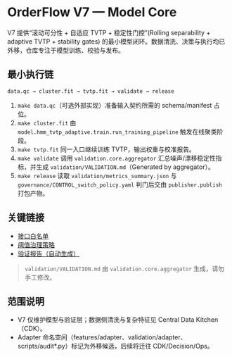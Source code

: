 # OrderFlow V7 — Model Core

V7 提供“滚动可分性 + 自适应 TVTP + 稳定性门控”(Rolling separability + adaptive TVTP + stability gates) 的最小模型闭环。数据清洗、决策与执行均已外移，仓库专注于模型训练、校验与发布。

## 最小执行链
```text
data.qc → cluster.fit → tvtp.fit → validate → release
```
1. `make data.qc`（可选外部实现）准备输入契约所需的 schema/manifest 占位。
2. `make cluster.fit` 由 `model.hmm_tvtp_adaptive.train.run_training_pipeline` 触发在线聚类阶段。
3. `make tvtp.fit` 同一入口继续训练 TVTP，输出权重与校准报告。
4. `make validate` 调用 `validation.core.aggregator` 汇总噪声/漂移稳定性指标，并生成 `validation/VALIDATION.md`（Generated by aggregator）。
5. `make release` 读取 `validation/metrics_summary.json` 与 `governance/CONTROL_switch_policy.yaml` 判门后交由 `publisher.publish` 打包产物。

## 关键链接
- [接口白名单](docs/INTERFACE_WHITELIST.md)
- [阈值治理策略](governance/CONTROL_switch_policy.yaml)
- [验证报告（自动生成）](validation/VALIDATION.md)

> `validation/VALIDATION.md` 由 `validation.core.aggregator` 生成，请勿手工修改。

## 范围说明
- V7 仅维护模型与验证层；数据侧清洗与复杂特征见 Central Data Kitchen（CDK）。
- Adapter 命名空间（features/adapter、validation/adapter、scripts/audit\*.py）标记为外移候选，后续将迁往 CDK/Decision/Ops。

